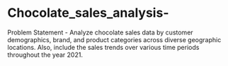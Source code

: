 # Chocolate_sales_analysis-
Problem Statement - 
Analyze chocolate sales data by customer demographics, brand, and product categories across diverse geographic locations. Also, include the sales trends over various time periods throughout the year 2021.
